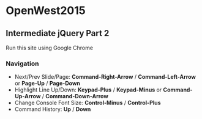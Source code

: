 # OpenWest2015

## Intermediate jQuery Part 2

Run this site using Google Chrome

### Navigation

* Next/Prev Slide/Page: **Command-Right-Arrow** / **Command-Left-Arrow** or **Page-Up** / **Page-Down**
* Highlight Line Up/Down: **Keypad-Plus** / **Keypad-Minus** or **Command-Up-Arrow** / **Command-Down-Arrow**
* Change Console Font Size: **Control-Minus** / **Control-Plus**
* Command History: **Up** / **Down**
